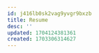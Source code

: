 ```yaml
---
id: j416lb0sk2vag9yvgr9bxzb
title: Resume
desc: ''
updated: 1704124381361
created: 1703306314627
---
```

